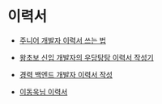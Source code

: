 # 이력서

- [주니어 개발자 이력서 쓰는 법](https://velog.io/@yukina1418/%EC%A3%BC%EB%8B%88%EC%96%B4-%EA%B0%9C%EB%B0%9C%EC%9E%90-%EC%9D%B4%EB%A0%A5%EC%84%9C-%EC%93%B0%EB%8A%94-%EB%B2%95)

- [왕초보 신입 개발자의 우당탕탕 이력서 작성기](https://techblog.woowahan.com/11998/)

- [경력 백엔드 개발자 이력서 작성](https://joomn11.tistory.com/130)

- [이동욱님 이력서](https://jojoldu.github.io/)
